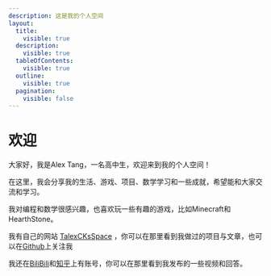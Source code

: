 ```yaml
---
description: 这是我的个人空间
layout:
  title:
    visible: true
  description:
    visible: true
  tableOfContents:
    visible: true
  outline:
    visible: true
  pagination:
    visible: false
---
```


# 欢迎

大家好，我是Alex Tang，一名高中生，欢迎来到我的个人空间！

在这里，我会分享我的生活、游戏、项目、数学学习和一些成就，希望能和大家交流和学习。

我对编程和数学很感兴趣，也喜欢玩一些有趣的游戏，比如Minecraft和HearthStone。

我有自己的网站 [TalexCKsSpace](https://talexck.space) ，你可以在那里看到我做过的项目与文章，也可以在[Github](https://github.com/TalexCK)上关注我

我还在[BiliBili](https://space.bilibili.com/1368936367)和[知乎](https://www.zhihu.com/people/talexcalexk)上有账号，你可以在那里看到我发布的一些视频和回答。
